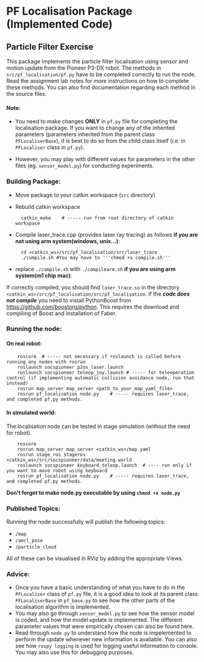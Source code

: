 # PF Localisation Package (Implemented Code)

## Particle Filter Exercise

This package implements the particle filter localisation using sensor and motion update from the Pioneer P3-DX robot. The methods in `src/pf_localisation/pf.py` have to be completed correctly to run the node. Read the assignment lab notes for more instructions on how to complete these methods. You can also find documentation regarding each method in the source files.

#### Note:

* You need to make changes **ONLY** in `pf.py` file for completing the localisation package. If you want to change any of the inherited parameters (parameters inherited from the parent class `PFLocaliserBase`), it is best to do so from the child class itself (i.e. in `PFLocaliser` class in `pf.py`).

* However, you may play with different values for parameters in the other files (eg. `sensor_model.py`) for conducting experiments.


### Building Package:

* Move package to your catkin workspace (`src` directory)
* Rebuild catkin workspace 
        
        catkin_make    # ----- run from root directory of catkin workspace

* Compile laser_trace.cpp (provides laser ray tracing) as follows **if you are not using arm system(windows, unix...)**:

        cd <catkin_ws>/src/pf_localisation/src/laser_trace
        ./compile.sh #You may have to '''chmod +x compile.sh'''

* replace `./compile.sh` with `./compilearm.sh`  **if you are using arm system(m1 chip mac)**:

If correctly compiled, you should find `laser_trace.so` in the directory `<catkin_ws>/src/pf_localisation/src/pf_localisation`.
If the ***code does not compile*** you need to install PythonBoost from https://github.com/boostorg/python. This requires the download and compiling of Boost and installation of Faber.

### Running the node:

#### On real robot:

        roscore  # ----- not necessary if roslaunch is called before running any nodes with rosrun
        roslaunch socspioneer p2os_laser.launch
        roslaunch socspioneer teleop_joy.launch # ----- for teleoperation control (if implementing automatic collision avoidance node, run that instead)
        rosrun map_server map_server <path_to_your_map_yaml_file>
        rosrun pf_localisation node.py    # ----- requires laser_trace, and completed pf.py methods.

#### In simulated world:

The localisation node can be tested in stage simulation (without the need for robot).

        roscore
        rosrun map_server map_server <catkin_ws>/map.yaml
        rosrun stage_ros stageros <catkin_ws>/src/socspioneer/data/meeting.world
        roslaunch socspioneer keyboard_teleop.launch  # ---- run only if you want to move robot using keyboard 
        rosrun pf_localisation node.py    # ----- requires laser_trace, and completed pf.py methods.

**Don't forget to make node.py executable by using ```chmod +x node.py```**

### Published Topics:

Running the node successfully will publish the following topics:

* `/map` 
* `/amcl_pose` 
* `/particle_cloud`

All of these can be visualised in RViz by adding the appropriate Views.


### Advice:

* Once you have a basic understanding of what you have to do in the `PFLocaliser` class of `pf.py` file, it is a good idea to look at its parent class `PFLocaliserBase` in `pf_base.py` to see how the other parts of the localisation algorithm is implemented. 
* You may also go through `sensor_model.py` to see how the sensor model is coded, and how the model update is implemented. The different parameter values that were empirically chosen can also be found here. 
* Read through `node.py` to understand how the node is impelemented to perform the update whenever new information is available. You can also see how `rospy logging` is used for logging useful information to console. You may also use this for debugging purposes.
